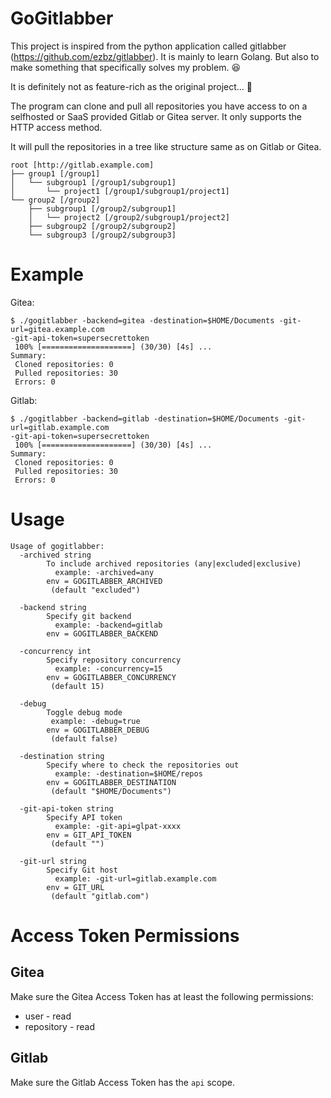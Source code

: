 # GoGitlabber

This project is inspired from the python application called gitlabber (https://github.com/ezbz/gitlabber).
It is mainly to learn Golang. But also to make something that specifically
solves my problem. 😆

It is definitely not as feature-rich as the original project... 😬

The program can clone and pull all repositories you have access to on a selfhosted or SaaS provided Gitlab or Gitea server.
It only supports the HTTP access method.

It will pull the repositories in a tree like structure same as on Gitlab or
Gitea.
```
root [http://gitlab.example.com]
├── group1 [/group1]
│   └── subgroup1 [/group1/subgroup1]
│       └── project1 [/group1/subgroup1/project1]
└── group2 [/group2]
    ├── subgroup1 [/group2/subgroup1]
    │   └── project2 [/group2/subgroup1/project2]
    ├── subgroup2 [/group2/subgroup2]
    └── subgroup3 [/group2/subgroup3]
```

# Example
Gitea:
```
$ ./gogitlabber -backend=gitea -destination=$HOME/Documents -git-url=gitea.example.com
-git-api-token=supersecrettoken
 100% [====================] (30/30) [4s] ...   
Summary:
 Cloned repositories: 0
 Pulled repositories: 30
 Errors: 0
```
Gitlab:
```
$ ./gogitlabber -backend=gitlab -destination=$HOME/Documents -git-url=gitlab.example.com
-git-api-token=supersecrettoken
 100% [====================] (30/30) [4s] ...   
Summary:
 Cloned repositories: 0
 Pulled repositories: 30
 Errors: 0
```

# Usage
```
Usage of gogitlabber:
  -archived string
        To include archived repositories (any|excluded|exclusive)
          example: -archived=any
        env = GOGITLABBER_ARCHIVED
         (default "excluded")

  -backend string
        Specify git backend
          example: -backend=gitlab
        env = GOGITLABBER_BACKEND

  -concurrency int
        Specify repository concurrency
          example: -concurrency=15
        env = GOGITLABBER_CONCURRENCY
         (default 15)

  -debug
        Toggle debug mode
         example: -debug=true
        env = GOGITLABBER_DEBUG
         (default false)

  -destination string
        Specify where to check the repositories out
          example: -destination=$HOME/repos
        env = GOGITLABBER_DESTINATION
         (default "$HOME/Documents")

  -git-api-token string
        Specify API token
          example: -git-api=glpat-xxxx
        env = GIT_API_TOKEN
         (default "")

  -git-url string
        Specify Git host
          example: -git-url=gitlab.example.com
        env = GIT_URL
         (default "gitlab.com")
```

# Access Token Permissions
## Gitea
Make sure the Gitea Access Token has at least the following permissions:
- user - read
- repository - read

## Gitlab
Make sure the Gitlab Access Token has the `api` scope.
